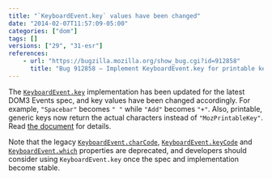 ```yaml
---
title: "`KeyboardEvent.key` values have been changed"
date: "2014-02-07T11:57:09-05:00"
categories: ["dom"]
tags: []
versions: ["29", "31-esr"]
references:
    - url: "https://bugzilla.mozilla.org/show_bug.cgi?id=912858"
      title: "Bug 912858 – Implement KeyboardEvent.key for printable keys (except dead key handling)"
---
```

The [`KeyboardEvent.key`](https://developer.mozilla.org/docs/Web/API/KeyboardEvent.key) implementation has been updated for the latest DOM3 Events spec, and key values have been changed accordingly. For example, `"Spacebar"` becomes `" "` while `"Add"` becomes `"+"`. Also, printable, generic keys now return the actual characters instead of `"MozPrintableKey"`. Read [the document](https://developer.mozilla.org/docs/Web/API/KeyboardEvent.key) for details.

Note that the legacy [`KeyboardEvent.charCode`](https://developer.mozilla.org/docs/Web/API/KeyboardEvent.charCode), [`KeyboardEvent.keyCode`](https://developer.mozilla.org/docs/Web/API/KeyboardEvent.keyCode) and [`KeyboardEvent.which`](https://developer.mozilla.org/docs/Web/API/KeyboardEvent.which) properties are deprecated, and developers should consider using `KeyboardEvent.key` once the spec and implementation become stable.
